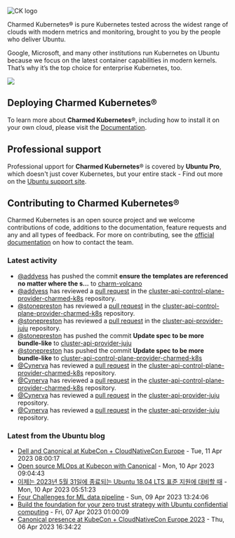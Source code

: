 ![CK logo](https://assets.ubuntu.com/v1/451d4cf4-Charmed+Kubernetes_RGB_onWhite_2022.svg)

Charmed Kubernetes® is pure Kubernetes tested across the widest range of clouds with modern metrics and monitoring, brought to you by the people who deliver Ubuntu.

Google, Microsoft, and many other institutions run Kubernetes on Ubuntu because we focus on the latest container capabilities in modern kernels. That’s why it’s the top choice for enterprise Kubernetes, too.

![](https://assets.ubuntu.com/v1/843c77b6-juju-at-a-glace.svg)

## Deploying Charmed Kubernetes®

To learn more about **Charmed Kubernetes**®, including how to install it on your own cloud, please visit the [Documentation][docs].

## Professional support

Professional upport for **Charmed Kubernetes**® is covered by **Ubuntu Pro**, which doesn't just cover Kubernetes, but your entire stack - Find out more on the [Ubuntu support site](https://ubuntu.com/support).

## Contributing to Charmed Kubernetes®

Charmed Kubernetes is an open source project and we welcome contributions of code, additions to the documentation, feature requests and any and all types of feedback. For more on contributing, see the [official documentation][get-in-touch] on how to contact the team.

<!-- LINKS -->
[docs]: https://ubuntu.com/kubernetes/docs
[get-in-touch]: https://ubuntu.com/kubernetes/docs/get-in-touch

### Latest activity

<!-- activity starts -->
 - [@addyess](https://github.com/addyess) has pushed the commit **ensure the templates are referenced no matter where the s...** to [charm-volcano](https://github.com/charmed-kubernetes/charm-volcano)
 - [@addyess](https://github.com/addyess) has reviewed a [pull request](https://github.com/charmed-kubernetes/cluster-api-control-plane-provider-charmed-k8s/pull/5) in the [cluster-api-control-plane-provider-charmed-k8s](https://github.com/charmed-kubernetes/cluster-api-control-plane-provider-charmed-k8s) repository.
 - [@stonepreston](https://github.com/stonepreston) has reviewed a [pull request](https://github.com/charmed-kubernetes/cluster-api-control-plane-provider-charmed-k8s/pull/5) in the [cluster-api-control-plane-provider-charmed-k8s](https://github.com/charmed-kubernetes/cluster-api-control-plane-provider-charmed-k8s) repository.
 - [@stonepreston](https://github.com/stonepreston) has reviewed a [pull request](https://github.com/charmed-kubernetes/cluster-api-provider-juju/pull/11) in the [cluster-api-provider-juju](https://github.com/charmed-kubernetes/cluster-api-provider-juju) repository.
 - [@stonepreston](https://github.com/stonepreston) has pushed the commit **Update spec to be more bundle-like** to [cluster-api-provider-juju](https://github.com/charmed-kubernetes/cluster-api-provider-juju)
 - [@stonepreston](https://github.com/stonepreston) has pushed the commit **Update spec to be more bundle-like** to [cluster-api-control-plane-provider-charmed-k8s](https://github.com/charmed-kubernetes/cluster-api-control-plane-provider-charmed-k8s)
 - [@Cynerva](https://github.com/Cynerva) has reviewed a [pull request](https://github.com/charmed-kubernetes/cluster-api-control-plane-provider-charmed-k8s/pull/5) in the [cluster-api-control-plane-provider-charmed-k8s](https://github.com/charmed-kubernetes/cluster-api-control-plane-provider-charmed-k8s) repository.
 - [@Cynerva](https://github.com/Cynerva) has reviewed a [pull request](https://github.com/charmed-kubernetes/cluster-api-control-plane-provider-charmed-k8s/pull/5) in the [cluster-api-control-plane-provider-charmed-k8s](https://github.com/charmed-kubernetes/cluster-api-control-plane-provider-charmed-k8s) repository.
 - [@Cynerva](https://github.com/Cynerva) has reviewed a [pull request](https://github.com/charmed-kubernetes/cluster-api-provider-juju/pull/11) in the [cluster-api-provider-juju](https://github.com/charmed-kubernetes/cluster-api-provider-juju) repository.
 - [@Cynerva](https://github.com/Cynerva) has reviewed a [pull request](https://github.com/charmed-kubernetes/cluster-api-provider-juju/pull/11) in the [cluster-api-provider-juju](https://github.com/charmed-kubernetes/cluster-api-provider-juju) repository.
<!-- activity ends -->

<!-- roadmap starts -->

<!-- roadmap ends -->

### Latest from the Ubuntu blog

<!-- blog starts -->
* [Dell and Canonical at KubeCon + CloudNativeCon Europe](https://ubuntu.com//blog/dell-and-canonical-at-kubecon-cloudnativecon-europe) - Tue, 11 Apr 2023 08:00:17 
* [Open source MLOps at Kubecon with Canonical](https://ubuntu.com//blog/mlops-kubecon-europe-2023) - Mon, 10 Apr 2023 09:04:43 
* [이제는 2023년 5월 31일에 종료되는 Ubuntu 18.04 LTS 표준 지원에 대비할 때](https://ubuntu.com//blog/18-04-end-of-standard-support-kr) - Mon, 10 Apr 2023 05:51:23 
* [Four Challenges for ML data pipeline](https://ubuntu.com//blog/four-challenges-for-ml-data-pipeline) - Sun, 09 Apr 2023 13:24:06 
* [Build the foundation for your zero trust strategy with Ubuntu confidential computing](https://ubuntu.com//blog/build-foundation-zero-trust-strategy-ubuntu-confidential-computing) - Fri, 07 Apr 2023 01:00:09 
* [Canonical presence at KubeCon + CloudNativeCon Europe 2023](https://ubuntu.com//blog/canonical-presence-at-kubecon-cloudnativecon-europe-2023) - Thu, 06 Apr 2023 16:34:22 
<!-- blog ends -->
